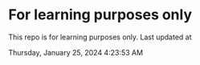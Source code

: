 # For learning purposes only
This repo is for learning purposes only.
Last updated at

Thursday, January 25, 2024 4:23:53 AM

